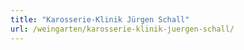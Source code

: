 ```yaml
---
title: "Karosserie-Klinik Jürgen Schall"
url: /weingarten/karosserie-klinik-juergen-schall/
---
```

